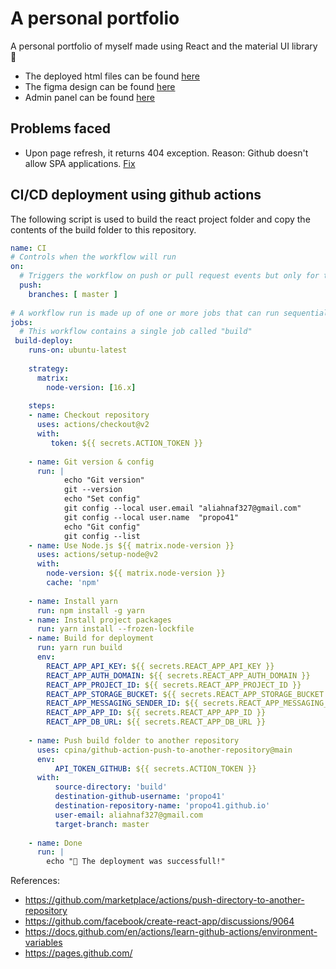 # A personal portfolio

 A personal portfolio of myself made using React and the material UI library 🐴
- The deployed html files can be found [here](https://github.com/Propo41/propo41.github.io)
- The figma design can be found [here](https://www.figma.com/file/LwwsVZ1WRazesqS9A1DzSV/Resume-Website?node-id=501%3A325)
- Admin panel can be found [here](https://admin-personal-portfolio.netlify.app/)

Problems faced
---
- Upon page refresh, it returns 404 exception. Reason: Github doesn't allow SPA applications. [Fix](https://stackoverflow.com/a/63492458/7570616)

CI/CD deployment using github actions
---
The following script is used to build the react project folder and copy the contents of the build folder to this repository.

```yml
name: CI
# Controls when the workflow will run
on:
  # Triggers the workflow on push or pull request events but only for the master branch
  push:
    branches: [ master ]
    
# A workflow run is made up of one or more jobs that can run sequentially or in parallel
jobs:
  # This workflow contains a single job called "build"
 build-deploy:
    runs-on: ubuntu-latest
    
    strategy:
      matrix:
        node-version: [16.x]
        
    steps:
    - name: Checkout repository
      uses: actions/checkout@v2
      with:
         token: ${{ secrets.ACTION_TOKEN }} 
         
    - name: Git version & config
      run: |
            echo "Git version"  
            git --version
            echo "Set config" 
            git config --local user.email "aliahnaf327@gmail.com"
            git config --local user.name  "propo41"
            echo "Git config"  
            git config --list
    - name: Use Node.js ${{ matrix.node-version }}
      uses: actions/setup-node@v2
      with:
        node-version: ${{ matrix.node-version }}
        cache: 'npm'
        
    - name: Install yarn
      run: npm install -g yarn
    - name: Install project packages
      run: yarn install --frozen-lockfile
    - name: Build for deployment
      run: yarn run build
      env: 
        REACT_APP_API_KEY: ${{ secrets.REACT_APP_API_KEY }}
        REACT_APP_AUTH_DOMAIN: ${{ secrets.REACT_APP_AUTH_DOMAIN }}
        REACT_APP_PROJECT_ID: ${{ secrets.REACT_APP_PROJECT_ID }}
        REACT_APP_STORAGE_BUCKET: ${{ secrets.REACT_APP_STORAGE_BUCKET }}
        REACT_APP_MESSAGING_SENDER_ID: ${{ secrets.REACT_APP_MESSAGING_SENDER_ID }}
        REACT_APP_APP_ID: ${{ secrets.REACT_APP_APP_ID }}
        REACT_APP_DB_URL: ${{ secrets.REACT_APP_DB_URL }}
      
    - name: Push build folder to another repository
      uses: cpina/github-action-push-to-another-repository@main
      env:
          API_TOKEN_GITHUB: ${{ secrets.ACTION_TOKEN }}
      with:
          source-directory: 'build'
          destination-github-username: 'propo41'
          destination-repository-name: 'propo41.github.io'
          user-email: aliahnaf327@gmail.com
          target-branch: master
      
    - name: Done
      run: |
        echo "🎉 The deployment was successfull!"  
```

References:
- https://github.com/marketplace/actions/push-directory-to-another-repository
- https://github.com/facebook/create-react-app/discussions/9064
- https://docs.github.com/en/actions/learn-github-actions/environment-variables
- https://pages.github.com/
